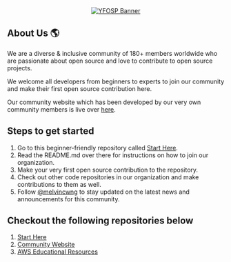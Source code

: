 <div align="center">
  <a href="https://git.io/typing-svg" target="_blank" rel="noopener noreferrer">
    <img src="https://readme-typing-svg.demolab.com/?lines=Welcome%20to%20%27Your%20First%20Open%20Source%20Project%27%20%E2%AD%90&width=1000&size=30" alt="YFOSP Banner">
  </a>
</div>

## About Us 🌎

We are a diverse & inclusive community of 180+ members worldwide who are passionate about open source and love to contribute to open source projects.

We welcome all developers from beginners to experts to join our community and make their first open source contribution here.

Our community website which has been developed by our very own community members is live over [here](https://yfosp.netlify.app/).

## Steps to get started

1. Go to this beginner-friendly repository called [Start Here](https://github.com/Your-First-Open-Source-Project/start-here).
2. Read the README.md over there for instructions on how to join our organization.
3. Make your very first open source contribution to the repository.
4. Check out other code repositories in our organization and make contributions to them as well.
5. Follow [@melvincwng](https://github.com/melvincwng) to stay updated on the latest news and announcements for this community.

## Checkout the following repositories below

1. [Start Here](https://github.com/Your-First-Open-Source-Project/start-here)
2. [Community Website](https://github.com/Your-First-Open-Source-Project/main-website)
3. [AWS Educational Resources](https://github.com/Your-First-Open-Source-Project/aws-resources)
